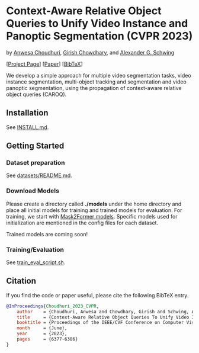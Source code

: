 # Context-Aware Relative Object Queries to Unify Video Instance and Panoptic Segmentation (CVPR 2023)
by [Anwesa Choudhuri](https://ece.illinois.edu/about/directory/grad-students/anwesac2/), [Girish Chowdhary](https://ece.illinois.edu/about/directory/faculty/girishc/), and [Alexander G. Schwing](http://www.alexander-schwing.de/)


[[Project Page](https://anwesachoudhuri.github.io/ContextAwareRelativeObjectQueries/)] [[Paper](https://openaccess.thecvf.com/content/CVPR2023/papers/Choudhuri_Context-Aware_Relative_Object_Queries_To_Unify_Video_Instance_and_Panoptic_CVPR_2023_paper.pdf)] [[BibTeX](https://anwesachoudhuri.github.io/ContextAwareRelativeObjectQueries/bib.txt)]

We develop a simple approach for multiple video segmentation tasks, video instance segmentation, multi-object tracking and segmentation and video panoptic segmentation, using the propagation of context-aware relative object queries (CAROQ).


## Installation

See [INSTALL.md](https://github.com/AnwesaChoudhuri/CAROQ/blob/master/INSTALL.md).


## Getting Started

### Dataset preparation 
See [datasets/README.md](https://github.com/AnwesaChoudhuri/CAROQ/blob/master/datasets/README.md).

### Download Models

Please create a directory called **./models** under the home directory and place all initial models for training and trained models for evaluation.
For training, we start with [Mask2Former models](https://github.com/facebookresearch/Mask2Former/blob/main/MODEL_ZOO.md).
Specific models used for initialization are mentioned in the config files for each dataset.

Trained models are coming soon!

### Training/Evaluation

See [train_eval_script.sh](https://github.com/AnwesaChoudhuri/CAROQ/blob/master/train_eval_script.sh).


## Citation

If you find the code or paper useful, please cite the following BibTeX entry.

```BibTeX
@InProceedings{Choudhuri_2023_CVPR,
    author    = {Choudhuri, Anwesa and Chowdhary, Girish and Schwing, Alexander G.},
    title     = {Context-Aware Relative Object Queries To Unify Video Instance and Panoptic Segmentation},
    booktitle = {Proceedings of the IEEE/CVF Conference on Computer Vision and Pattern Recognition (CVPR)},
    month     = {June},
    year      = {2023},
    pages     = {6377-6386}
}
```




